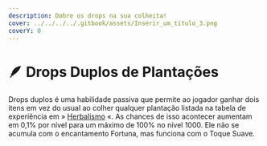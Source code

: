 ```yaml
---
description: Dobre os drops na sua colheita!
cover: ../../../../.gitbook/assets/Inserir_um_titulo_3.png
coverY: 0
---
```


# 🪶 Drops Duplos de Plantações

Drops duplos é uma habilidade passiva que permite ao jogador ganhar dois itens em vez do usual ao colher qualquer plantação listada na tabela de experiência em » [Herbalismo](./) «. As chances de isso acontecer aumentam em 0,1% por nível para um máximo de 100% no nível 1000. Ele não se acumula com o encantamento Fortuna, mas funciona com o Toque Suave.
